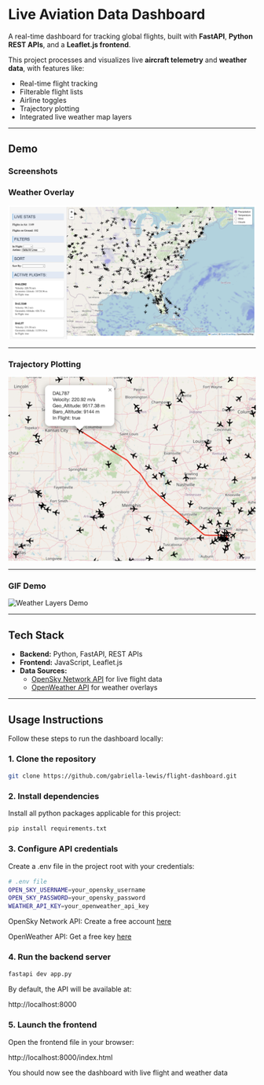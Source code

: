 # Live Aviation Data Dashboard  

A real-time dashboard for tracking global flights, built with **FastAPI**, **Python REST APIs**, and a **Leaflet.js frontend**.  

This project processes and visualizes live **aircraft telemetry** and **weather data**, with features like:  
- Real-time flight tracking  
- Filterable flight lists  
- Airline toggles  
- Trajectory plotting  
- Integrated live weather map layers  

---

## Demo  

### Screenshots  
<!-- | Flight List & Filters | Trajectory Plotting | Weather Overlay |  
|----------------------|---------------------|----------------|  
| ![Flight list screenshot](screenshots/flightList.png) | ![Trajectory plotting screenshot](screenshots/trajectory.png) | ![Weather overlay screenshot](screenshots/precipitation.png) |   -->


### Weather Overlay  
![Weather overlay screenshot](screenshots/precipitation.png) 

---

### Trajectory Plotting  
![Trajectory plotting screenshot](screenshots/trajectory.png) 

---

### GIF Demo  

![Weather Layers Demo](screenshots/weather.gif)  

---

## Tech Stack  

- **Backend:** Python, FastAPI, REST APIs  
- **Frontend:** JavaScript, Leaflet.js  
- **Data Sources:**  
  - [OpenSky Network API](https://opensky-network.org/) for live flight data  
  - [OpenWeather API](https://openweathermap.org/api) for weather overlays  

---

## Usage Instructions


Follow these steps to run the dashboard locally:  

### 1. Clone the repository  
```bash
git clone https://github.com/gabriella-lewis/flight-dashboard.git
```

### 2. Install dependencies
Install all python packages applicable for this project:
```bash
pip install requirements.txt
```


### 3. Configure API credentials

Create a .env file in the project root with your credentials:

```bash
# .env file
OPEN_SKY_USERNAME=your_opensky_username
OPEN_SKY_PASSWORD=your_opensky_password
WEATHER_API_KEY=your_openweather_api_key
```

OpenSky Network API: Create a free account [here](https://opensky-network.org/)

OpenWeather API: Get a free key [here](https://openweathermap.org/api)

### 4. Run the backend server
```bash
fastapi dev app.py
```


By default, the API will be available at:

http://localhost:8000

### 5. Launch the frontend

Open the frontend file in your browser:

http://localhost:8000/index.html


You should now see the dashboard with live flight and weather data
